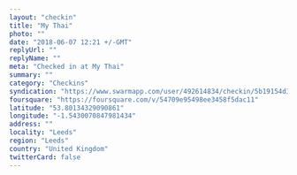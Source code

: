 ```yaml
---
layout: "checkin"
title: "My Thai"
photo: ""
date: "2018-06-07 12:21 +/-GMT"
replyUrl: ""
replyName: ""
meta: "Checked in at My Thai"
summary: ""
category: "Checkins"
syndication: "https://www.swarmapp.com/user/492614834/checkin/5b19154d32b61d002c24142c"
foursquare: "https://foursquare.com/v/54709e95498ee3458f5dac11"
latitude: "53.80134329090861"
longitude: "-1.5430070847981434"
address: ""
locality: "Leeds"
region: "Leeds"
country: "United Kingdom"
twitterCard: false
---
```


